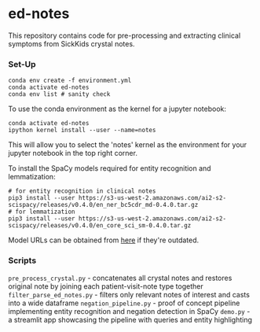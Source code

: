 # ed-notes

This repository contains code for pre-processing and extracting clinical symptoms from SickKids crystal notes. 

### Set-Up

```
conda env create -f environment.yml
conda activate ed-notes
conda env list # sanity check
```

To use the conda environment as the kernel for a jupyter notebook:
```
conda activate ed-notes
ipython kernel install --user --name=notes
```

This will allow you to select the 'notes' kernel as the environment for your jupyter notebook in the top right corner.


To install the SpaCy models required for entity recognition and lemmatization:

```
# for entity recognition in clinical notes
pip3 install --user https://s3-us-west-2.amazonaws.com/ai2-s2-scispacy/releases/v0.4.0/en_ner_bc5cdr_md-0.4.0.tar.gz
# for lemmatization
pip3 install --user https://s3-us-west-2.amazonaws.com/ai2-s2-scispacy/releases/v0.4.0/en_core_sci_sm-0.4.0.tar.gz
```
Model URLs can be obtained from [here](https://allenai.github.io/scispacy/) if they're outdated.


### Scripts

`pre_process_crystal.py` - concatenates all crystal notes and restores original note by joining each patient-visit-note type together
`filter_parse_ed_notes.py` - filters only relevant notes of interest and casts into a wide dataframe
`negation_pipeline.py` - proof of concept pipeline implementing entity recognition and negation detection in SpaCy
`demo.py` - a streamlit app showcasing the pipeline with queries and entity highlighting